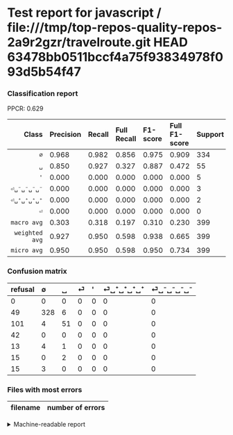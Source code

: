# Test report for javascript / file:///tmp/top-repos-quality-repos-2a9r2gzr/travelroute.git HEAD 63478bb0511bccf4a75f93834978f093d5b54f47

### Classification report

PPCR: 0.629

| Class | Precision | Recall | Full Recall | F1-score | Full F1-score | Support | Full Support | PPCR |
|------:|:----------|:-------|:------------|:---------|:---------|:--------|:-------------|:-----|
| `∅` | 0.968| 0.982| 0.856| 0.975| 0.909| 334| 383| 0.872 |
| `␣` | 0.850| 0.927| 0.327| 0.887| 0.472| 55| 156| 0.353 |
| `'` | 0.000| 0.000| 0.000| 0.000| 0.000| 5| 18| 0.278 |
| `⏎␣⁻␣⁻␣⁻␣⁻` | 0.000| 0.000| 0.000| 0.000| 0.000| 3| 18| 0.167 |
| `⏎␣⁺␣⁺␣⁺␣⁺` | 0.000| 0.000| 0.000| 0.000| 0.000| 2| 17| 0.118 |
| `⏎` | 0.000| 0.000| 0.000| 0.000| 0.000| 0| 42| 0.000 |
| `macro avg` | 0.303| 0.318| 0.197| 0.310| 0.230| 399| 634| 0.629 |
| `weighted avg` | 0.927| 0.950| 0.598| 0.938| 0.665| 399| 634| 0.629 |
| `micro avg` | 0.950| 0.950| 0.598| 0.950| 0.734| 399| 634| 0.629 |

### Confusion matrix

|refusal|  ∅| ␣| ⏎| '| ⏎␣⁺␣⁺␣⁺␣⁺| ⏎␣⁻␣⁻␣⁻␣⁻| 
|:---|:---|:---|:---|:---|:---|:---|
|0 |0 |0 |0 |0 |0 |0 |
|49 |328 |6 |0 |0 |0 |0 |
|101 |4 |51 |0 |0 |0 |0 |
|42 |0 |0 |0 |0 |0 |0 |
|13 |4 |1 |0 |0 |0 |0 |
|15 |0 |2 |0 |0 |0 |0 |
|15 |3 |0 |0 |0 |0 |0 |

### Files with most errors

| filename | number of errors|
|:----:|:-----|

<details>
    <summary>Machine-readable report</summary>
```json
{
  "cl_report": {"\u0027": {"f1-score": 0.0, "precision": 0.0, "recall": 0.0, "support": 5}, "macro avg": {"f1-score": 0.31028274867024136, "precision": 0.3029252704031465, "recall": 0.3182181092360733, "support": 399}, "micro avg": {"f1-score": 0.949874686716792, "precision": 0.949874686716792, "recall": 0.949874686716792, "support": 399}, "weighted avg": {"f1-score": 0.9382099217291889, "precision": 0.9270983505962547, "recall": 0.949874686716792, "support": 399}, "\u2205": {"f1-score": 0.9747399702823178, "precision": 0.967551622418879, "recall": 0.9820359281437125, "support": 334}, "\u23ce": {"f1-score": 0.0, "precision": 0.0, "recall": 0.0, "support": 0}, "\u23ce\u2423\u207a\u2423\u207a\u2423\u207a\u2423\u207a": {"f1-score": 0.0, "precision": 0.0, "recall": 0.0, "support": 2}, "\u23ce\u2423\u207b\u2423\u207b\u2423\u207b\u2423\u207b": {"f1-score": 0.0, "precision": 0.0, "recall": 0.0, "support": 3}, "\u2423": {"f1-score": 0.8869565217391303, "precision": 0.85, "recall": 0.9272727272727272, "support": 55}},
  "cl_report_full": {"\u0027": {"f1-score": 0.0, "precision": 0.0, "recall": 0.0, "support": 18}, "macro avg": {"f1-score": 0.23013491330665845, "precision": 0.3029252704031465, "recall": 0.19721999062730133, "support": 634}, "micro avg": {"f1-score": 0.73378509196515, "precision": 0.949874686716792, "recall": 0.5977917981072555, "support": 634}, "weighted avg": {"f1-score": 0.6650719027354207, "precision": 0.793647115751468, "recall": 0.5977917981072555, "support": 634}, "\u2205": {"f1-score": 0.9085872576177285, "precision": 0.967551622418879, "recall": 0.856396866840731, "support": 383}, "\u23ce": {"f1-score": 0.0, "precision": 0.0, "recall": 0.0, "support": 42}, "\u23ce\u2423\u207a\u2423\u207a\u2423\u207a\u2423\u207a": {"f1-score": 0.0, "precision": 0.0, "recall": 0.0, "support": 17}, "\u23ce\u2423\u207b\u2423\u207b\u2423\u207b\u2423\u207b": {"f1-score": 0.0, "precision": 0.0, "recall": 0.0, "support": 18}, "\u2423": {"f1-score": 0.4722222222222222, "precision": 0.85, "recall": 0.3269230769230769, "support": 156}},
  "ppcr": 0.6293375394321766
}
```
</details>
